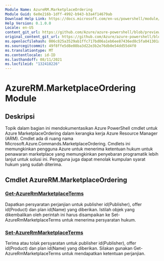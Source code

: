 ```yaml
---
Module Name: AzureRM.MarketplaceOrdering
Module Guid: 6e0e216b-1dff-4992-b943-b3a4f14679ab
Download Help Link: https://docs.microsoft.com/en-us/powershell/module/azurerm.marketplaceordering
Help Version: 0.1.0.0
Locale: en-US
content_git_url: https://github.com/Azure/azure-powershell/blob/preview/src/ResourceManager/MarketplaceOrdering/Commands.MarketplaceOrdering/help/AzureRM.MarketplaceOrdering.md
original_content_git_url: https://github.com/Azure/azure-powershell/blob/preview/src/ResourceManager/MarketplaceOrdering/Commands.MarketplaceOrdering/help/AzureRM.MarketplaceOrdering.md
ms.openlocfilehash: 006c825a3529ab1ffc717bd06a1eb6ee87436ed8c5fa041301a05df0475f37aa
ms.sourcegitcommit: 49f8ffe5d8e08ba3d22e3b2e76db0e54dd55d4f0
ms.translationtype: MT
ms.contentlocale: id-ID
ms.lasthandoff: 08/11/2021
ms.locfileid: "132418226"
---
```

# AzureRM.MarketplaceOrdering Module
## Deskripsi
Topik dalam bagian ini mendokumentasikan Azure PowerShell cmdlet untuk Azure MarketplaceOrdering dalam kerangka kerja Azure Resource Manager (ARM). Cmdlet ada di ruang nama Microsoft.Azure.Commands.MarketplaceOrdering. Cmdlets ini memungkinkan pengguna Azure untuk menerima ketentuan hukum untuk penawaran marketplace yang memungkinkan penyebaran programatik lebih lanjut untuk solusi ini. Pengguna juga dapat menolak kumpulan syarat hukum yang sudah diterima.

## Cmdlet AzureRM.MarketplaceOrdering
### [Get-AzureRmMarketplaceTerms](Get-AzureRmMarketplaceTerms.md)
Dapatkan persyaratan perjanjian untuk publisher id(Publisher), offer id(Product) dan plan id(Name) yang diberikan. Istilah objek yang dikembalikan oleh perintah ini harus disampaikan ke Set-AzureRmMarketplaceTerms untuk menerima persyaratan hukum.

### [Set-AzureRmMarketplaceTerms](Set-AzureRmMarketplaceTerms.md)
Terima atau tolak persyaratan untuk publisher id(Publisher), offer id(Product) dan plan id(Name) yang diberikan. Silakan gunakan Get-AzureRmMarketplaceTerms untuk mendapatkan ketentuan perjanjian.

